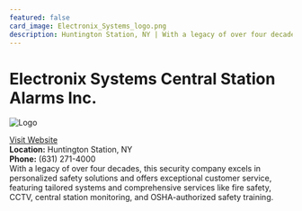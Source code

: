 ```yaml
---
featured: false
card_image: Electronix_Systems_logo.png
description: Huntington Station, NY | With a legacy of over four decades, this security company excels in personalized safety solutions and offers exceptional customer service, featuring tailored systems and comprehensive services like fire safety, CCTV, central station monitoring, and OSHA-authorized safety training.
---
```


# Electronix Systems Central Station Alarms Inc.
<img src="Electronix_Systems_logo.png" alt="Logo" style="max-width: 200px; height: auto;">

<a href="https://www.electronixsystems.com">Visit Website</a>  
**Location:** Huntington Station, NY  
**Phone:** (631) 271-4000 <br>
With a legacy of over four decades, this security company excels in personalized safety solutions and offers exceptional customer service, featuring tailored systems and comprehensive services like fire safety, CCTV, central station monitoring, and OSHA-authorized safety training.
